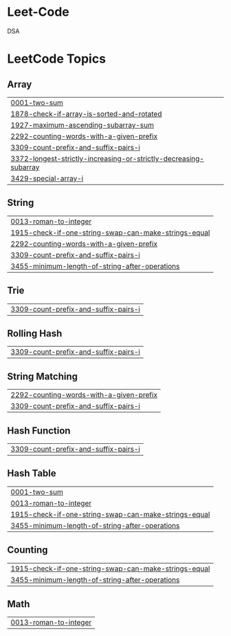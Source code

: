 # Leet-Code
DSA

<!---LeetCode Topics Start-->
# LeetCode Topics
## Array
|  |
| ------- |
| [0001-two-sum](https://github.com/MelvinFredrickJS/Leet-Code/tree/master/0001-two-sum) |
| [1878-check-if-array-is-sorted-and-rotated](https://github.com/MelvinFredrickJS/Leet-Code/tree/master/1878-check-if-array-is-sorted-and-rotated) |
| [1927-maximum-ascending-subarray-sum](https://github.com/MelvinFredrickJS/Leet-Code/tree/master/1927-maximum-ascending-subarray-sum) |
| [2292-counting-words-with-a-given-prefix](https://github.com/MelvinFredrickJS/Leet-Code/tree/master/2292-counting-words-with-a-given-prefix) |
| [3309-count-prefix-and-suffix-pairs-i](https://github.com/MelvinFredrickJS/Leet-Code/tree/master/3309-count-prefix-and-suffix-pairs-i) |
| [3372-longest-strictly-increasing-or-strictly-decreasing-subarray](https://github.com/MelvinFredrickJS/Leet-Code/tree/master/3372-longest-strictly-increasing-or-strictly-decreasing-subarray) |
| [3429-special-array-i](https://github.com/MelvinFredrickJS/Leet-Code/tree/master/3429-special-array-i) |
## String
|  |
| ------- |
| [0013-roman-to-integer](https://github.com/MelvinFredrickJS/Leet-Code/tree/master/0013-roman-to-integer) |
| [1915-check-if-one-string-swap-can-make-strings-equal](https://github.com/MelvinFredrickJS/Leet-Code/tree/master/1915-check-if-one-string-swap-can-make-strings-equal) |
| [2292-counting-words-with-a-given-prefix](https://github.com/MelvinFredrickJS/Leet-Code/tree/master/2292-counting-words-with-a-given-prefix) |
| [3309-count-prefix-and-suffix-pairs-i](https://github.com/MelvinFredrickJS/Leet-Code/tree/master/3309-count-prefix-and-suffix-pairs-i) |
| [3455-minimum-length-of-string-after-operations](https://github.com/MelvinFredrickJS/Leet-Code/tree/master/3455-minimum-length-of-string-after-operations) |
## Trie
|  |
| ------- |
| [3309-count-prefix-and-suffix-pairs-i](https://github.com/MelvinFredrickJS/Leet-Code/tree/master/3309-count-prefix-and-suffix-pairs-i) |
## Rolling Hash
|  |
| ------- |
| [3309-count-prefix-and-suffix-pairs-i](https://github.com/MelvinFredrickJS/Leet-Code/tree/master/3309-count-prefix-and-suffix-pairs-i) |
## String Matching
|  |
| ------- |
| [2292-counting-words-with-a-given-prefix](https://github.com/MelvinFredrickJS/Leet-Code/tree/master/2292-counting-words-with-a-given-prefix) |
| [3309-count-prefix-and-suffix-pairs-i](https://github.com/MelvinFredrickJS/Leet-Code/tree/master/3309-count-prefix-and-suffix-pairs-i) |
## Hash Function
|  |
| ------- |
| [3309-count-prefix-and-suffix-pairs-i](https://github.com/MelvinFredrickJS/Leet-Code/tree/master/3309-count-prefix-and-suffix-pairs-i) |
## Hash Table
|  |
| ------- |
| [0001-two-sum](https://github.com/MelvinFredrickJS/Leet-Code/tree/master/0001-two-sum) |
| [0013-roman-to-integer](https://github.com/MelvinFredrickJS/Leet-Code/tree/master/0013-roman-to-integer) |
| [1915-check-if-one-string-swap-can-make-strings-equal](https://github.com/MelvinFredrickJS/Leet-Code/tree/master/1915-check-if-one-string-swap-can-make-strings-equal) |
| [3455-minimum-length-of-string-after-operations](https://github.com/MelvinFredrickJS/Leet-Code/tree/master/3455-minimum-length-of-string-after-operations) |
## Counting
|  |
| ------- |
| [1915-check-if-one-string-swap-can-make-strings-equal](https://github.com/MelvinFredrickJS/Leet-Code/tree/master/1915-check-if-one-string-swap-can-make-strings-equal) |
| [3455-minimum-length-of-string-after-operations](https://github.com/MelvinFredrickJS/Leet-Code/tree/master/3455-minimum-length-of-string-after-operations) |
## Math
|  |
| ------- |
| [0013-roman-to-integer](https://github.com/MelvinFredrickJS/Leet-Code/tree/master/0013-roman-to-integer) |
<!---LeetCode Topics End-->